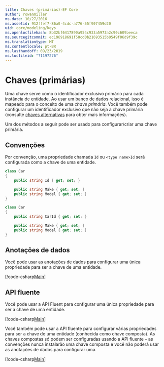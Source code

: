 ```yaml
---
title: Chaves (primárias)-EF Core
author: rowanmiller
ms.date: 10/27/2016
ms.assetid: 912ffef7-86a0-4cdc-a776-55f907459d20
uid: core/modeling/keys
ms.openlocfilehash: 8b32bf6417890a954c933a5973a2c90c609beeca
ms.sourcegitcommit: ec196918691f50cd0b21693515b0549f06d9f39c
ms.translationtype: MT
ms.contentlocale: pt-BR
ms.lasthandoff: 09/23/2019
ms.locfileid: "71197276"
---
```

# <a name="keys-primary"></a>Chaves (primárias)

Uma chave serve como o identificador exclusivo primário para cada instância de entidade. Ao usar um banco de dados relacional, isso é mapeado para o conceito de uma *chave primária*. Você também pode configurar um identificador exclusivo que não seja a chave primária (consulte [chaves alternativas](alternate-keys.md) para obter mais informações). 

Um dos métodos a seguir pode ser usado para configurar/criar uma chave primária.

## <a name="conventions"></a>Convenções

Por convenção, uma propriedade chamada `Id` ou `<type name>Id` será configurada como a chave de uma entidade.

<!-- [!code-csharp[Main](samples/core/Modeling/Conventions/KeyId.cs?highlight=3)] -->
``` csharp
class Car
{
    public string Id { get; set; }

    public string Make { get; set; }
    public string Model { get; set; }
}
```

<!-- [!code-csharp[Main](samples/core/Modeling/Conventions/KeyTypeNameId.cs?highlight=3)] -->
``` csharp
class Car
{
    public string CarId { get; set; }

    public string Make { get; set; }
    public string Model { get; set; }
}
```

## <a name="data-annotations"></a>Anotações de dados

Você pode usar as anotações de dados para configurar uma única propriedade para ser a chave de uma entidade.

[!code-csharp[Main](../../../samples/core/Modeling/DataAnnotations/KeySingle.cs?highlight=13)]

## <a name="fluent-api"></a>API fluente

Você pode usar a API Fluent para configurar uma única propriedade para ser a chave de uma entidade.

[!code-csharp[Main](../../../samples/core/Modeling/FluentAPI/KeySingle.cs?highlight=11,12)]

Você também pode usar a API fluente para configurar várias propriedades para ser a chave de uma entidade (conhecida como chave composta). As chaves compostas só podem ser configuradas usando a API fluente – as convenções nunca instalarão uma chave composta e você não poderá usar as anotações de dados para configurar uma.

[!code-csharp[Main](../../../samples/core/Modeling/FluentAPI/KeyComposite.cs?highlight=11,12)]
